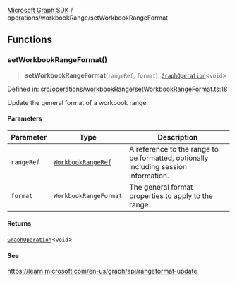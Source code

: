[Microsoft Graph SDK](../../README.md) / operations/workbookRange/setWorkbookRangeFormat

## Functions

### setWorkbookRangeFormat()

> **setWorkbookRangeFormat**(`rangeRef`, `format`): [`GraphOperation`](../../GraphOperation.md#graphoperation)\<`void`\>

Defined in: [src/operations/workbookRange/setWorkbookRangeFormat.ts:18](https://github.com/Future-Secure-AI/microsoft-graph/blob/main/src/operations/workbookRange/setWorkbookRangeFormat.ts#L18)

Update the general format of a workbook range.

#### Parameters

| Parameter | Type | Description |
| ------ | ------ | ------ |
| `rangeRef` | [`WorkbookRangeRef`](../../models/WorkbookRangeRef.md#workbookrangeref) | A reference to the range to be formatted, optionally including session information. |
| `format` | `WorkbookRangeFormat` | The general format properties to apply to the range. |

#### Returns

[`GraphOperation`](../../GraphOperation.md#graphoperation)\<`void`\>

#### See

https://learn.microsoft.com/en-us/graph/api/rangeformat-update
